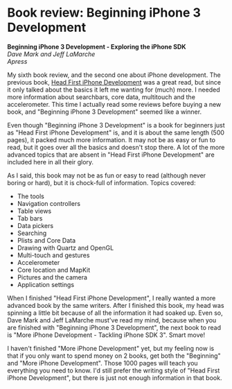 # Book review: Beginning iPhone 3 Development
**Beginning iPhone 3 Development - Exploring the iPhone SDK**  
_Dave Mark and Jeff LaMarche_  
_Apress_

My sixth book review, and the second one about iPhone development. The previous book, [Head First iPhone Development](http://www.mixedcase.nl/articles/2010/05/16/book-review-head-first-iphone-development/) was a great read, but since it only talked about the basics it left me wanting for (much) more. I needed more information about searchbars, core data, multitouch and the accelerometer. This time I actually read some reviews before buying a new book, and "Beginning iPhone 3 Development" seemed like a winner.

Even though "Beginning iPhone 3 Development" is a book for beginners just as "Head First iPhone Development" is, and it is about the same length (500 pages), it packed much more information. It may not be as easy or fun to read, but it goes over all the basics and doesn't stop there. A lot of the more advanced topics that are absent in "Head First iPhone Development" are included here in all their glory.

As I said, this book may not be as fun or easy to read (although never boring or hard), but it is chock-full of information. Topics covered:

* The tools
* Navigation controllers
* Table views
* Tab bars
* Data pickers
* Searching
* Plists and Core Data
* Drawing with Quartz and OpenGL
* Multi-touch and gestures
* Accelerometer
* Core location and MapKit
* Pictures and the camera
* Application settings

When I finished "Head First iPhone Development", I really wanted a more advanced book by the same writers. After I finished this book, my head was spinning a little bit because of all the information it had soaked up. Even so, Dave Mark and Jeff LaMarche must've read my mind, because when you are finished with "Beginning iPhone 3 Development", the next book to read is "More iPhone Development - Tackling iPhone SDK 3". Smart move!

I haven't finished "More iPhone Development" yet, but my feeling now is that if you only want to spend money on 2 books, get both the "Beginning" and "More iPhone Development". Those 1000 pages will teach you everything you need to know. I'd still prefer the writing style of "Head First iPhone Development", but there is just not enough information in that book.